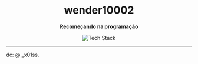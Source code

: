 
<h1 align="center">
<strong>wender10002</strong>
</h1>

<p align="center">
<strong>Recomeçando na programação</strong>
</p>
<p align="center">
<img src="https://skillicons.dev/icons?i=cpp,python&theme=dark" alt="Tech Stack" />
</p>

---
dc: @ _x01ss.
